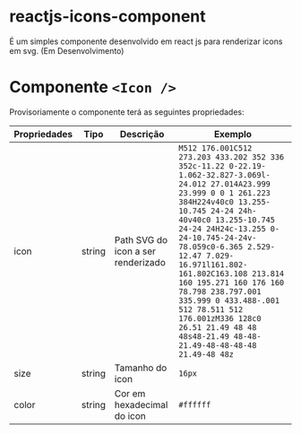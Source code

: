 # reactjs-icons-component
É um simples componente desenvolvido em react js para renderizar icons em svg. (Em Desenvolvimento)

# Componente `<Icon />`
Provisoriamente o componente terá as seguintes propriedades:

| Propriedades | Tipo   | Descrição                          | Exemplo   |
|--------------|--------|------------------------------------|-----------|
| icon         | string | Path SVG do icon a ser renderizado | `M512 176.001C512 273.203 433.202 352 336 352c-11.22 0-22.19-1.062-32.827-3.069l-24.012 27.014A23.999 23.999 0 0 1 261.223 384H224v40c0 13.255-10.745 24-24 24h-40v40c0 13.255-10.745 24-24 24H24c-13.255 0-24-10.745-24-24v-78.059c0-6.365 2.529-12.47 7.029-16.971l161.802-161.802C163.108 213.814 160 195.271 160 176 160 78.798 238.797.001 335.999 0 433.488-.001 512 78.511 512 176.001zM336 128c0 26.51 21.49 48 48 48s48-21.49 48-48-21.49-48-48-48-48 21.49-48 48z`          |
| size         | string | Tamanho do icon                    | `16px`    |
| color        | string | Cor em hexadecimal do icon         | `#ffffff` |
